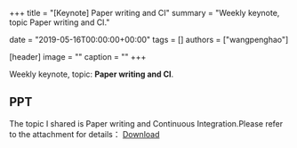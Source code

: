 +++
title = "[Keynote] Paper writing and CI"
summary = "Weekly keynote, topic Paper writing and CI."

date = "2019-05-16T00:00:00+00:00"
tags = []
authors = ["wangpenghao"]

[header]
image = ""
caption = ""
+++

Weekly keynote, topic: **Paper writing and CI**.

## PPT 

The topic I shared is Paper writing and Continuous Integration.Please refer to the attachment for details： [Download](https://coden-cdn.sfo2.cdn.digitaloceanspaces.com/c422/weekly-keynote/2019-05-16-wangpenghao/学习小结0516-王鹏浩.pptx)

